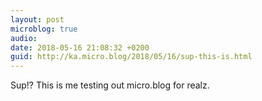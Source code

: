 ```yaml
---
layout: post
microblog: true
audio: 
date: 2018-05-16 21:08:32 +0200
guid: http://ka.micro.blog/2018/05/16/sup-this-is.html
---
```

Sup!? This is me testing out micro.blog for realz.
